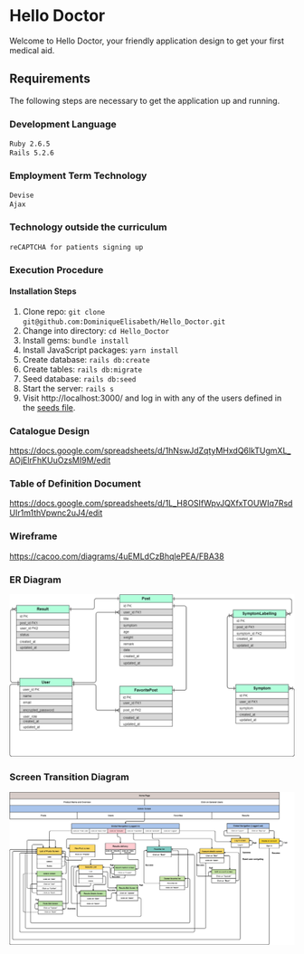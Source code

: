 # Hello Doctor
Welcome to Hello Doctor, your friendly application design to get your first medical aid.									

## Requirements

The following steps are necessary to get the application up and running.

### Development Language
```
Ruby 2.6.5
Rails 5.2.6
```
### Employment Term Technology
```
Devise
Ajax
```
### Technology outside the curriculum
```
reCAPTCHA for patients signing up
```
### Execution Procedure

#### Installation Steps

1. Clone repo: `git clone git@github.com:DominiqueElisabeth/Hello_Doctor.git`
2. Change into directory: `cd Hello_Doctor`
3. Install gems: `bundle install`
4. Install JavaScript packages: `yarn install`
5. Create database: `rails db:create`
6. Create tables: `rails db:migrate`
7. Seed database: `rails db:seed`
8. Start the server: `rails s`
9. Visit http://localhost:3000/ and log in with any of the users defined in the [seeds file](https://github.com/DominiqueElisabeth/Hello_Doctor/blob/master/db/seeds.rb).

### Catalogue Design
https://docs.google.com/spreadsheets/d/1hNswJdZqtyMHxdQ6lkTUgmXL_AOjElrFhKUuOzsMI9M/edit

### Table of Definition Document
https://docs.google.com/spreadsheets/d/1L_H8OSIfWpvJQXfxTOUWIq7RsdUIr1m1thVpwnc2uJ4/edit

### Wireframe
https://cacoo.com/diagrams/4uEMLdCzBhqlePEA/FBA38

### ER Diagram

 <img src="docs/ERD.png" alt="ERD" width='650px'>

### Screen Transition Diagram

 <img src="docs/screen transition.png" alt="screen transition" width='650px'>

